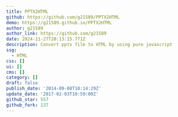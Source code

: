 ```yaml
---
title: PPTX2HTML
github: https://github.com/g21589/PPTX2HTML
demo: https://g21589.github.io/PPTX2HTML
author: g21589
author_link: https://github.com/g21589
date: 2024-11-27T20:13:15.771Z
description: Convert pptx file to HTML by using pure javascript
ssg:
  - HTML
css: []
ui: []
cms: []
category: []
draft: false
publish_date: '2014-09-08T10:14:29Z'
update_date: '2017-02-03T10:59:00Z'
github_star: 557
github_fork: 137
---
```

